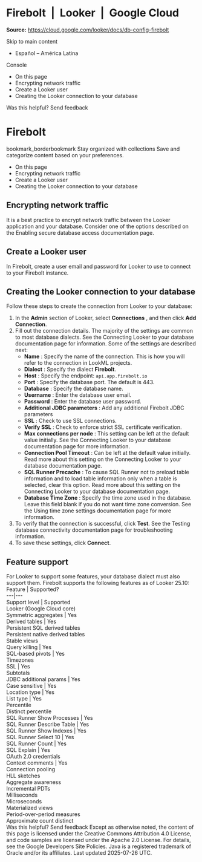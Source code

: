 # Firebolt  |  Looker  |  Google Cloud

**Source:** https://cloud.google.com/looker/docs/db-config-firebolt

Skip to main content 
  * Español – América Latina

Console 


  * On this page
  * Encrypting network traffic
  * Create a Looker user
  * Creating the Looker connection to your database




Was this helpful?
Send feedback 
#  Firebolt
bookmark_borderbookmark Stay organized with collections  Save and categorize content based on your preferences.
  * On this page
  * Encrypting network traffic
  * Create a Looker user
  * Creating the Looker connection to your database


## Encrypting network traffic
It is a best practice to encrypt network traffic between the Looker application and your database. Consider one of the options described on the Enabling secure database access documentation page.
## Create a Looker user
In Firebolt, create a user email and password for Looker to use to connect to your Firebolt instance.
## Creating the Looker connection to your database
Follow these steps to create the connection from Looker to your database:
  1. In the **Admin** section of Looker, select **Connections** , and then click **Add Connection**.
  2. Fill out the connection details. The majority of the settings are common to most database dialects. See the Connecting Looker to your database documentation page for information. Some of the settings are described next:
     * **Name** : Specify the name of the connection. This is how you will refer to the connection in LookML projects.
     * **Dialect** : Specify the dialect **Firebolt**.
     * **Host** : Specify the endpoint: `api.app.firebolt.io`
     * **Port** : Specify the database port. The default is 443.
     * **Database** : Specify the database name.
     * **Username** : Enter the database user email.
     * **Password** : Enter the database user password.
     * **Additional JDBC parameters** : Add any additional Firebolt JDBC parameters
     * **SSL** : Check to use SSL connections.
     * **Verify SSL** : Check to enforce strict SSL certificate verification.
     * **Max connections per node** : This setting can be left at the default value initially. See the Connecting Looker to your database documentation page for more information.
     * **Connection Pool Timeout** : Can be left at the default value initially. Read more about this setting on the Connecting Looker to your database documentation page.
     * **SQL Runner Precache** : To cause SQL Runner not to preload table information and to load table information only when a table is selected, clear this option. Read more about this setting on the Connecting Looker to your database documentation page.
     * **Database Time Zone** : Specify the time zone used in the database. Leave this field blank if you do not want time zone conversion. See the Using time zone settings documentation page for more information.
  3. To verify that the connection is successful, click **Test**. See the Testing database connectivity documentation page for troubleshooting information.
  4. To save these settings, click **Connect**.


## Feature support
For Looker to support some features, your database dialect must also support them.
Firebolt supports the following features as of Looker 25.10:
Feature | Supported?  
---|---  
Support level | Supported  
Looker (Google Cloud core)  
Symmetric aggregates | Yes  
Derived tables | Yes  
Persistent SQL derived tables  
Persistent native derived tables  
Stable views  
Query killing | Yes  
SQL-based pivots | Yes  
Timezones  
SSL | Yes  
Subtotals  
JDBC additional params | Yes  
Case sensitive | Yes  
Location type | Yes  
List type | Yes  
Percentile  
Distinct percentile  
SQL Runner Show Processes | Yes  
SQL Runner Describe Table | Yes  
SQL Runner Show Indexes | Yes  
SQL Runner Select 10 | Yes  
SQL Runner Count | Yes  
SQL Explain | Yes  
OAuth 2.0 credentials  
Context comments | Yes  
Connection pooling  
HLL sketches  
Aggregate awareness  
Incremental PDTs  
Milliseconds  
Microseconds  
Materialized views  
Period-over-period measures  
Approximate count distinct  
Was this helpful?
Send feedback 
Except as otherwise noted, the content of this page is licensed under the Creative Commons Attribution 4.0 License, and code samples are licensed under the Apache 2.0 License. For details, see the Google Developers Site Policies. Java is a registered trademark of Oracle and/or its affiliates.
Last updated 2025-07-26 UTC.


